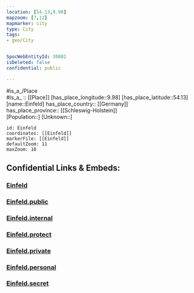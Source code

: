 ```yaml
---
location: [54.13,9.98] 
mapzoom: [7,12] 
mapmarker: city 
type: City
tags:
- geo/City


SpocWebEntityId: 30002
isDeleted: false
confidential: public

---
```

#is_a_/Place  
#is_a_ :: [[Place]] 
[has_place_longitude::9.98] 
[has_place_latitude::54.13] 
[name::Einfeld] 
has_place_country:: [[Germany]]  
has_place_province:: [[Schleswig-Holstein]]  
[Population::] 
[Unknown::] 


```leaflet
id: Einfeld
coordinates: [[Einfeld]] 
markerFile: [[Einfeld]] 
defaultZoom: 11 
maxZoom: 18
```


## Confidential Links & Embeds: 

### [Einfeld](/_Standards/Earth/Continent/Europe/Europe~Central/Germany/Germany~West/Schleswig-Holstein/counties~SH/Neumünster/Einfeld.md) 

### [Einfeld.public](/_public/Earth/Continent/Europe/Europe~Central/Germany/Germany~West/Schleswig-Holstein/counties~SH/Neumünster/Einfeld.public.md) 

### [Einfeld.internal](/_internal/Earth/Continent/Europe/Europe~Central/Germany/Germany~West/Schleswig-Holstein/counties~SH/Neumünster/Einfeld.internal.md) 

### [Einfeld.protect](/_protect/Earth/Continent/Europe/Europe~Central/Germany/Germany~West/Schleswig-Holstein/counties~SH/Neumünster/Einfeld.protect.md) 

### [Einfeld.private](/_private/Earth/Continent/Europe/Europe~Central/Germany/Germany~West/Schleswig-Holstein/counties~SH/Neumünster/Einfeld.private.md) 

### [Einfeld.personal](/_personal/Earth/Continent/Europe/Europe~Central/Germany/Germany~West/Schleswig-Holstein/counties~SH/Neumünster/Einfeld.personal.md) 

### [Einfeld.secret](/_secret/Earth/Continent/Europe/Europe~Central/Germany/Germany~West/Schleswig-Holstein/counties~SH/Neumünster/Einfeld.secret.md)

